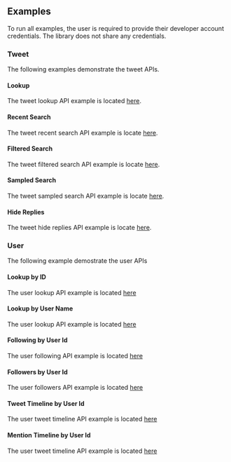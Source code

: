 ## Examples
To run all examples, the user is required to provide their developer account credentials.  The library does not share any credentials.

### Tweet
The following examples demonstrate the tweet APIs.

#### Lookup
The tweet lookup API example is located [here](./tweet/lookup/main.go).  

#### Recent Search 
The tweet recent search API example is locate [here](./tweet/recent-search/main.go).  

#### Filtered Search 
The tweet filtered search API example is locate [here](./tweet/filtered-search/main.go).  

#### Sampled Search 
The tweet sampled search API example is locate [here](./tweet/sampled-search/main.go).  

#### Hide Replies
The tweet hide replies API example is locate [here](./tweet/hide/main.go).  

### User
The following example demostrate the user APIs

#### Lookup by ID
The user lookup API example is located [here](./user/lookup-id/main.go)

#### Lookup by User Name
The user lookup API example is located [here](./user/lookup-name/main.go)

#### Following by User Id
The user following API example is located [here](./user/following/main.go)

#### Followers by User Id
The user followers API example is located [here](./user/followers/main.go)

#### Tweet Timeline by User Id
The user tweet timeline API example is located [here](./user/tweets/main.go)

#### Mention Timeline by User Id
The user tweet timeline API example is located [here](./user/mentions/main.go)